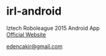 # irl-android
Iztech Roboleague 2015 Android App <br>
<a href="http://irl.iyte.edu.tr">Official Website</a>

edencakir@gmail.com
